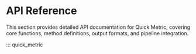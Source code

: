 # API Reference

This section provides detailed API documentation for Quick Metric, covering core functions, method definitions, output formats, and pipeline integration.

::: quick_metric